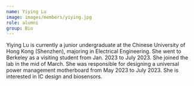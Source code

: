 ```yaml
---
name: Yiying Lu
image: images/members/yiying.jpg
role: alumni
group: Bio
---
```


Yiying Lu is currently a junior undergraduate at the Chinese University of Hong Kong (Shenzhen), majoring in Electrical Engineering. She went to Berkeley as a visiting student from Jan. 2023 to July 2023. She joined the lab in the mid of March. She was responsible for designing a universal power management motherboard from May 2023 to July 2023. She is interested in IC design and biosensors.

